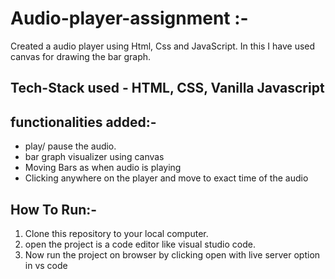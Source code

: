 # Audio-player-assignment :-
Created a audio player using Html, Css and JavaScript. In this I have used canvas for drawing the bar graph.

## Tech-Stack used - HTML, CSS, Vanilla Javascript

## functionalities added:-
<ul>
<li>play/ pause the audio.</li>
<li>bar graph visualizer using canvas</li>
<li>Moving Bars as when audio is playing</li>
<li>Clicking anywhere on the player and move to exact time of the audio</li>
</ul>

## How To Run:-
<ol>
<li>Clone this repository to your local computer.</li>
<li>open the project is a code editor like visual studio code.</li>
<li>Now run the project on browser by clicking open with live server option in vs code</li>
</ol>
